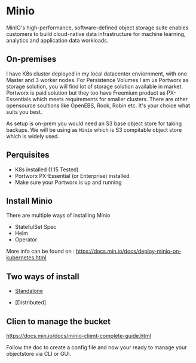 # Minio

MinIO's high-performance, software-defined object storage suite
enables customers to build cloud-native data infrastructure for
machine learning, analytics and application data workloads.


## On-premises 
I have K8s cluster deployed in my local datacenter enviornment, with one Master and 3 worker nodes.
For Persistence Volumes I am us Portworx as storage solution, you will find lot of storage solution available in market. Portworx is paid solution but they too have Freemium product
 as PX-Essentials which meets requirements for smaller clusters. There are other opensource soultions like OpenEBS, Rook, Robin etc. It's your choice what suits you best.

As setup is on-prem you would need an S3 base object store for taking backups. We will be using as `Minio` which is S3 compitable object store which is widely used.

## Perquisites
* K8s installed (1.15 Tested)
* Portworx PX-Essential (or Enterprise) installed 
* Make sure your Portworx is up and running 


## Install Minio
There are multiple ways of installing Minio
* StatefulSet Spec
* Helm
* Operator 

More info can be found on : https://docs.min.io/docs/deploy-minio-on-kubernetes.html

## Two ways of install
* [Standalone](https://github.com/sanjaynaikwadi/minio/tree/master/standalone)

* [Distributed]

## Clien to manage the bucket
https://docs.min.io/docs/minio-client-complete-guide.html

Follow the doc to create a config file and now your ready to manage your objectstore via CLI or GUI.
